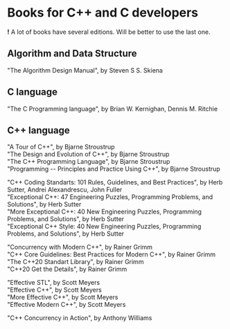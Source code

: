 # Books for C++ and C developers

**!** A lot of books have several editions. Will be better to use the last one.

## Algorithm and Data Structure

"The Algorithm Design Manual", by Steven S S. Skiena

## C language

"The C Programming language", by Brian W. Kernighan, Dennis M. Ritchie 

## C++ language

"A Tour of C++", by Bjarne Stroustrup\
"The Design and Evolution of C++", by Bjarne Stroustrup\
"The C++ Programming Language", by Bjarne Stroustrup\
"Programming -- Principles and Practice Using C++", by Bjarne Stroustrup

"C++ Coding Standarts: 101 Rules, Guidelines, and Best Practices", by Herb Sutter, Andrei Alexandrescu, John Fuller\
"Exceptional C++: 47 Engineering Puzzles, Programming Problems, and Solutions", by Herb Sutter\
"More Exceptional C++: 40 New Engineering Puzzles, Programming Problems, and Solutions", by Herb Sutter\
"Exceptional C++ Style: 40 New Engineering Puzzles, Programming Problems, and Solutions", by Herb Sutter

"Concurrency with Modern C++", by Rainer Grimm\
"C++ Core Guidelines: Best Practices for Modern C++", by Rainer Grimm\
"The C++20 Standart Library", by Rainer Grimm\
"C++20 Get the Details", by Rainer Grimm

"Effective STL", by Scott Meyers\
"Effective C++", by Scott Meyers\
"More Effective C++", by Scott Meyers\
"Effective Modern C++", by Scott Meyers

"C++ Concurrency in Action", by Anthony Williams

